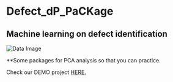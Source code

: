 # Defect_dP_PaCKage
## Machine learning on defect identification


<img src="https://images.zapnito.com/cdn-cgi/image/metadata=copyright,fit=scale-down,format=auto,sharpen=1,quality=95/https://images.zapnito.com/users/570443/posters/1650814533-64-0151/8aea5112-c4e0-44c0-94a5-a897ac38a28c_large.jpeg" alt="Data Image">


**Some packages for PCA analysis so that you can practice.

Check our DEMO project
<a href=https://github.com/nicolesbishop/Datascience> HERE. </a>
  
<a-Py4DSTEM- href=https://github.com/py4dstem/py4DSTEM>
